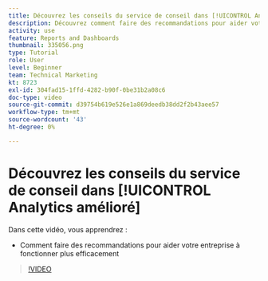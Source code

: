 ```yaml
---
title: Découvrez les conseils du service de conseil dans [!UICONTROL Analytics amélioré]
description: Découvrez comment faire des recommandations pour aider votre entreprise à fonctionner plus efficacement dans Workfront.
activity: use
feature: Reports and Dashboards
thumbnail: 335056.png
type: Tutorial
role: User
level: Beginner
team: Technical Marketing
kt: 8723
exl-id: 304fad15-1ffd-4282-b90f-0be31b2a08c6
doc-type: video
source-git-commit: d39754b619e526e1a869deedb38dd2f2b43aee57
workflow-type: tm+mt
source-wordcount: '43'
ht-degree: 0%

---
```


# Découvrez les conseils du service de conseil dans [!UICONTROL Analytics amélioré]

Dans cette vidéo, vous apprendrez :

* Comment faire des recommandations pour aider votre entreprise à fonctionner plus efficacement

>[!VIDEO](https://video.tv.adobe.com/v/335056/?quality=12)
